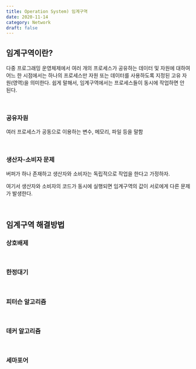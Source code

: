 ```yaml
---
title: Operation System) 임계구역
date: 2020-11-14
category: Network
draft: false
---
```


## 임계구역이란?

다중 프로그래밍 운영체제에서 여러 개의 프로세스가 공유하는 데이터 및 자원에 대하여 어느 한 시점에서는 하나의 프로세스만 자원 또는 데이터를 사용하도록 지정된 고유 자원(영역)을 의미한다. 쉽게 말해서, 임계구역에서는 프로세스들이 동시에 작업하면 안 된다.

<br/>

### 공유자원

여러 프로세스가 공동으로 이용하는 변수, 메모리, 파일 등을 말함

<br/>

### 생산자-소비자 문제

버퍼가 하나 존재하고 생산자와 소비자는 독립적으로 작업을 한다고 가정하자.

여기서 생산자와 소비자의 코드가 동시에 실행되면 임계구역의 값이 서로에게 다른 문제가 발생한다.

<br/>

## 임계구역 해결방법

### 상호배제

<br/>

### 한정대기

<br/>

### 피터슨 알고리즘

<br/>

### 데커 알고리즘

<br/>

### 세마포어

